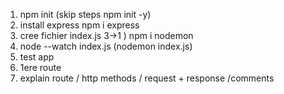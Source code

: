1) npm init (skip steps npm init -y)
2) install express npm i express
3) cree fichier index.js
3->1 ) npm i nodemon
4) node --watch index.js (nodemon index.js)
5) test app 
6) 1ere route
7) explain route / http methods / request + response /comments